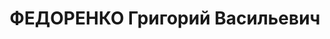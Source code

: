 ---
title: ФЕДОРЕНКО Григорий Васильевич
description: "Род. в 1899, Украина, Харьковская обл., Краснопольский р-н, с. Верхняя\
  \ Сыроватка, украинец, обр.: начальное, член КП(б)У с 1928. Проживал: Украинская\
  \ ССР, дый кр., промышленника, 7-й подъезд, пр. Правды [??? Харьков? проверить!!!].\
  \ Финансовый работник, нач. сектора налогов Хар. Облфинотдела \n  Арестован 27.07.1937.\
  \ Обв. по ст.54-8-10 ч.1, 54-11 (участник контрреволюционной террористической организации\
  \ правых). Приговор: ВК ВС СССР, 07.12.1937 – ВМН. Расстрелян 08.12.1937. \n  Реабилитирован\
  \ 10.08.1957"
---